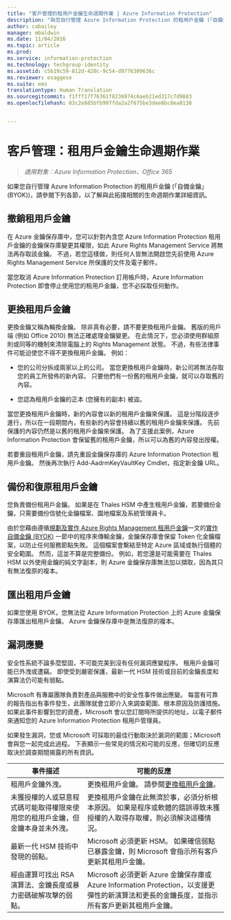 ```yaml
---
title: "客戶管理的租用戶金鑰生命週期作業 | Azure Information Protection"
description: "與您自行管理 Azure Information Protection 的租用戶金鑰 (「自備金鑰」(BYOK)) 的相關生命週期作業資訊。"
author: cabailey
manager: mbaldwin
ms.date: 11/04/2016
ms.topic: article
ms.prod: 
ms.service: information-protection
ms.technology: techgroup-identity
ms.assetid: c5b19c59-812d-420c-9c54-d9776309636c
ms.reviewer: esaggese
ms.suite: ems
translationtype: Human Translation
ms.sourcegitcommit: f1fff17f76361f8236974c6aeb21ed317c7d9883
ms.openlocfilehash: 03c2e885bfb997fda2a2f675be3dee6bc8ea8138


---
```



# <a name="customermanaged-tenant-key-lifecycle-operations"></a>客戶管理：租用戶金鑰生命週期作業

>*適用對象︰Azure Information Protection、Office 365*

如果您自行管理 Azure Information Protection 的租用戶金鑰 (「自備金鑰」(BYOK))，請參閱下列各節，以了解與此拓撲相關的生命週期作業詳細資訊。

## <a name="revoke-your-tenant-key"></a>撤銷租用戶金鑰
在 Azure 金鑰保存庫中，您可以針對內含您 Azure Information Protection 租用戶金鑰的金鑰保存庫變更其權限，如此 Azure Rights Management Service 將無法再存取該金鑰。 不過，若您這樣做，則任何人皆無法開啟您先前使用 Azure Rights Management Service 所保護的文件及電子郵件。

當您取消 Azure Information Protection 訂用帳戶時，Azure Information Protection 即會停止使用您的租用戶金鑰，您不必採取任何動作。


## <a name="rekey-your-tenant-key"></a>更換租用戶金鑰
更換金鑰又稱為輪換金鑰。 除非真有必要，請不要更換租用戶金鑰。 舊版的用戶端 (例如 Office 2010) 無法正確處理金鑰變更。 在此情況下，您必須使用群組原則或同等的機制來清除電腦上的 Rights Management 狀態。 不過，有些法律事件可能迫使您不得不更換租用戶金鑰。 例如：

-   您的公司分拆成兩家以上的公司。 當您更換租用戶金鑰時，新公司將無法存取您的員工所發佈的新內容。 只要他們有一份舊的租用戶金鑰，就可以存取舊的內容。

-   您認為租用戶金鑰的正本 (您擁有的副本) 被盜。

當您更換租用戶金鑰時，新的內容會以新的租用戶金鑰來保護。 這是分階段逐步進行，所以在一段期間內，有些新的內容會持續以舊的租用戶金鑰來保護。 先前保護的內容仍然是以舊的租用戶金鑰來保護。 為了支援此案例，Azure Information Protection 會保留舊的租用戶金鑰，所以可以為舊的內容發出授權。

若要重設租用戶金鑰，請先重設金鑰保存庫的 Azure Information Protection 租用戶金鑰。 然後再次執行 Add-AadrmKeyVaultKey Cmdlet，指定新金鑰 URL。

## <a name="backup-and-recover-your-tenant-key"></a>備份和復原租用戶金鑰
您負責備份租用戶金鑰。 如果是在 Thales HSM 中產生租用戶金鑰，若要備份金鑰，只需要備份信號化金鑰檔案、園地檔案及系統管理員卡。

由於您藉由遵循[規劃及實作 Azure Rights Management 租用戶金鑰](../plan-design/plan-implement-tenant-key.md)一文的[實作自備金鑰 (BYOK)](../plan-design/plan-implement-tenant-key.md#implementing-your-azure-information-protection-tenant-key) 一節中的程序來傳輸金鑰，金鑰保存庫會保留 Token 化金鑰檔案，以防止任何服務節點失敗。 這個檔案會繫結至特定 Azure 區域或執行個體的安全範圍。 然而，這並不算是完整備份。 例如，若您還是可能需要在 Thales HSM 以外使用金鑰的純文字副本，則 Azure 金鑰保存庫無法加以擷取，因為其只有無法復原的複本。

## <a name="export-your-tenant-key"></a>匯出租用戶金鑰
如果您使用 BYOK，您無法從 Azure Information Protection 上的 Azure 金鑰保存庫匯出租用戶金鑰。 Azure 金鑰保存庫中是無法復原的複本。 

## <a name="respond-to-a-breach"></a>漏洞應變
安全性系統不論多麼堅固，不可能完美到沒有任何漏洞應變程序。 租用戶金鑰可能已外洩或遭竊。 即使受到嚴密保護，最新一代 HSM 技術或目前的金鑰長度和演算法仍可能有弱點。

Microsoft 有專屬團隊負責對產品與服務中的安全性事件做出應變。 每當有可靠的報告指出有事件發生，此團隊就會立即介入來調查範圍、根本原因及防護措施。 如果此事件影響到您的資產，Microsoft 會以您訂閱時所提供的地址，以電子郵件來通知您的 Azure Information Protection 租用戶管理員。

如果發生漏洞，您或 Microsoft 可採取的最佳行動取決於漏洞的範圍；Microsoft 會與您一起完成此過程。 下表顯示一些常見的情況和可能的反應，但確切的反應取決於調查期間揭露的所有資訊。

|事件描述|可能的反應|
|------------------------|-------------------|
|租用戶金鑰外洩。|更換租用戶金鑰。 請參閱[更換租用戶金鑰](#re-key-your-tenant-key)。|
|未獲授權的人或惡意程式碼可能取得權限來使用您的租用戶金鑰，但金鑰本身並未外洩。|更換租用戶金鑰在此無濟於事，必須分析根本原因。 如果是程序或軟體的錯誤導致未獲授權的人取得存取權，則必須解決這種情況。|
|最新一代 HSM 技術中發現的弱點。|Microsoft 必須更新 HSM。 如果確信弱點已暴露金鑰，則 Microsoft 會指示所有客戶更新其租用戶金鑰。|
|經由運算可找出 RSA 演算法、金鑰長度或暴力密碼破解攻擊的弱點。|Microsoft 必須更新 Azure 金鑰保存庫或 Azure Information Protection，以支援更彈性的新演算法和更長的金鑰長度，並指示所有客戶更新其租用戶金鑰。|





<!--HONumber=Nov16_HO1-->


